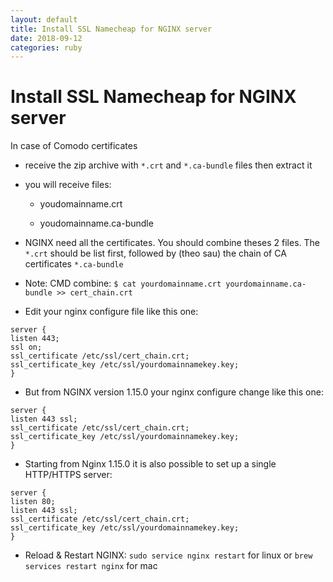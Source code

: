 ```yaml
---
layout: default
title: Install SSL Namecheap for NGINX server
date: 2018-09-12
categories: ruby
---
```


# Install SSL Namecheap for NGINX server

In case of Comodo certificates

- receive the zip archive with `*.crt` and `*.ca-bundle` files then extract it

- you will receive files:

  - youdomainname.crt

  - youdomainname.ca-bundle

- NGINX need all the certificates. You should combine theses 2 files. The `*.crt` should be list first, followed by (theo sau) the chain of CA certificates `*.ca-bundle`

- Note: CMD combine: `$ cat yourdomainname.crt yourdomainname.ca-bundle >> cert_chain.crt`

- Edit your nginx configure file like this one:

```
server {
listen 443;
ssl on;
ssl_certificate /etc/ssl/cert_chain.crt;
ssl_certificate_key /etc/ssl/yourdomainnamekey.key;
}
```

-  But from NGINX version 1.15.0 your nginx configure change like this one:

```
server {
listen 443 ssl;
ssl_certificate /etc/ssl/cert_chain.crt;
ssl_certificate_key /etc/ssl/yourdomainnamekey.key;
}
```

- Starting from Nginx 1.15.0 it is also possible to set up a single HTTP/HTTPS server:

```
server { 
listen 80;
listen 443 ssl;
ssl_certificate /etc/ssl/cert_chain.crt;
ssl_certificate_key /etc/ssl/yourdomainnamekey.key; 
}
```

- Reload & Restart NGINX: `sudo service nginx restart`  for linux or `brew services restart nginx` for mac



